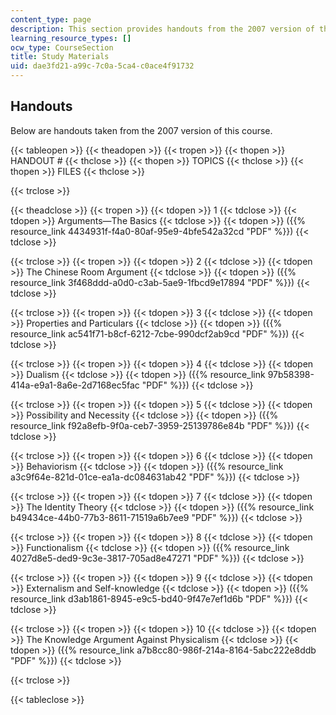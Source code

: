 ```yaml
---
content_type: page
description: This section provides handouts from the 2007 version of the course.
learning_resource_types: []
ocw_type: CourseSection
title: Study Materials
uid: dae3fd21-a99c-7c0a-5ca4-c0ace4f91732
---
```


Handouts
--------

Below are handouts taken from the 2007 version of this course.

{{< tableopen >}}
{{< theadopen >}}
{{< tropen >}}
{{< thopen >}}
HANDOUT #
{{< thclose >}}
{{< thopen >}}
TOPICS
{{< thclose >}}
{{< thopen >}}
FILES
{{< thclose >}}

{{< trclose >}}

{{< theadclose >}}
{{< tropen >}}
{{< tdopen >}}
1
{{< tdclose >}}
{{< tdopen >}}
Arguments—The Basics
{{< tdclose >}}
{{< tdopen >}}
({{% resource_link 4434931f-f4a0-80af-95e9-4bfe542a32cd "PDF" %}})
{{< tdclose >}}

{{< trclose >}}
{{< tropen >}}
{{< tdopen >}}
2
{{< tdclose >}}
{{< tdopen >}}
The Chinese Room Argument
{{< tdclose >}}
{{< tdopen >}}
({{% resource_link 3f468ddd-a0d0-c3ab-5ae9-1fbcd9e17894 "PDF" %}})
{{< tdclose >}}

{{< trclose >}}
{{< tropen >}}
{{< tdopen >}}
3
{{< tdclose >}}
{{< tdopen >}}
Properties and Particulars
{{< tdclose >}}
{{< tdopen >}}
({{% resource_link ac541f71-b8cf-6212-7cbe-990dcf2ab9cd "PDF" %}})
{{< tdclose >}}

{{< trclose >}}
{{< tropen >}}
{{< tdopen >}}
4
{{< tdclose >}}
{{< tdopen >}}
Dualism
{{< tdclose >}}
{{< tdopen >}}
({{% resource_link 97b58398-414a-e9a1-8a6e-2d7168ec5fac "PDF" %}})
{{< tdclose >}}

{{< trclose >}}
{{< tropen >}}
{{< tdopen >}}
5
{{< tdclose >}}
{{< tdopen >}}
Possibility and Necessity
{{< tdclose >}}
{{< tdopen >}}
({{% resource_link f92a8efb-9f0a-ceb7-3959-25139786e84b "PDF" %}})
{{< tdclose >}}

{{< trclose >}}
{{< tropen >}}
{{< tdopen >}}
6
{{< tdclose >}}
{{< tdopen >}}
Behaviorism
{{< tdclose >}}
{{< tdopen >}}
({{% resource_link a3c9f64e-821d-01ce-ea1a-dc084631ab42 "PDF" %}})
{{< tdclose >}}

{{< trclose >}}
{{< tropen >}}
{{< tdopen >}}
7
{{< tdclose >}}
{{< tdopen >}}
The Identity Theory
{{< tdclose >}}
{{< tdopen >}}
({{% resource_link b49434ce-44b0-77b3-8611-71519a6b7ee9 "PDF" %}})
{{< tdclose >}}

{{< trclose >}}
{{< tropen >}}
{{< tdopen >}}
8
{{< tdclose >}}
{{< tdopen >}}
Functionalism
{{< tdclose >}}
{{< tdopen >}}
({{% resource_link 4027d8e5-ded9-9c3e-3817-705ad8e47271 "PDF" %}})
{{< tdclose >}}

{{< trclose >}}
{{< tropen >}}
{{< tdopen >}}
9
{{< tdclose >}}
{{< tdopen >}}
Externalism and Self-knowledge
{{< tdclose >}}
{{< tdopen >}}
({{% resource_link d3ab1861-8945-e9c5-bd40-9f47e7ef1d6b "PDF" %}})
{{< tdclose >}}

{{< trclose >}}
{{< tropen >}}
{{< tdopen >}}
10
{{< tdclose >}}
{{< tdopen >}}
The Knowledge Argument Against Physicalism
{{< tdclose >}}
{{< tdopen >}}
({{% resource_link a7b8cc80-986f-214a-8164-5abc222e8ddb "PDF" %}})
{{< tdclose >}}

{{< trclose >}}

{{< tableclose >}}